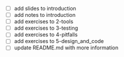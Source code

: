 - [ ] add slides to introduction
- [ ] add notes to introduction
- [ ] add exercises to 2-tools
- [ ] add exercises to 3-testing
- [ ] add exercises to 4-pitfalls
- [ ] add exercises to 5-design_and_code
- [ ] update README.md with more information
